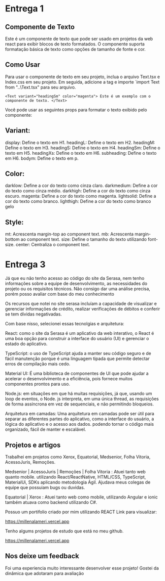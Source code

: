 # Entrega 1

## Componente de Texto

Este é um componente de texto que pode ser usado em projetos da web react para exibir blocos de texto formatados. O componente suporta formatação básica de texto como opções de tamanho de fonte e cor.

## Como Usar

Para usar o componente de texto em seu projeto, inclua o arquivo Text.tsx e Index.css em seu projeto. Em seguida, adicione a tag <Text > e importe `import Text from "..\Text.tsx" para seu arquivo.

`<Text variant="headingSm" color="magenta"> Este é um exemplo com o componente de texto. </Text>`

Você pode usar as seguintes props para formatar o texto exibido pelo componente:

## Variant:

display: Define o texto em H1.
headingL: Define o texto em H2.
headingM: Define o texto em H3.
headingS: Define o texto em H4.
headingSm: Define o texto em H5.
headingXs: Define o texto em H6.
subheading: Define o texto em H6.
bodym: Define o texto em p.

## Color:

darklow: Define a cor do texto como cinza claro.
darkmedium: Define a cor do texto como cinza médio.
darkhigh: Define a cor do texto como cinza escuro.
magenta: Define a cor do texto como magenta.
lightsolid: Define a cor do texto como branco.
lighthigh: Define a cor do texto como branco gelo

## Style:

mt: Acrescenta margin-top ao component text.
mb: Acrescenta margin-bottom ao component text.
size: Define o tamanho do texto utilizando font-size.
center: Centraliza o component text.

# Entrega 3

Já que eu não tenho acesso ao código do site da Serasa, nem tenho informações sobre a equipe de desenvolvimento, as necessidades do projeto ou os requisitos técnicos.
Não consigo dar uma análise precisa, porém posso avaliar com base do meu conhecimento

Os recursos que notei no site serasa incluíam a capacidade de visualizar e gerenciar informações de crédito, realizar verificações de débitos e conferir se tem dívidas negativadas.

Com base nisso, selecionei essas tecnolgias e arquitetura:

React: como o site da Serasa é um aplicativo da web interativo, o React é uma boa opção para construir a interface do usuário (UI) e gerenciar o estado do aplicativo.

TypeScript: o uso de TypeScript ajuda a manter seu código seguro e de fácil manutenção porque é uma linguagem tipada que permite detectar erros de compilação mais cedo.

Material UI: É uma biblioteca de componentes de UI que pode ajudar a acelerar o desenvolvimento e a eficiência, pois fornece muitos componentes prontos para uso.

Node.js: em situações em que há muitas requisições, já que, usando um loop de eventos, o Node. js interpreta, em uma única thread, as requisições de forma assíncrona em vez de sequenciais, e não permitindo bloqueios.

Arquitetura em camadas: Uma arquitetura em camadas pode ser útil para separar as diferentes partes do aplicativo, como a interface do usuário, a lógica do aplicativo e o acesso aos dados. podendo tornar o código mais organizado, fácil de manter e escalável.

## Projetos e artigos

Trabalhei em projetos como Xerox, Equatorial, Medsenior, Folha Vitoria, AcessoJuris, Remoções.

Medsenior | AcessoJuris | Remoções | Folha Vitoria : Atuei tanto web quanto mobile. utilizando React/ReactNative, HTML/CSS, TypeScript, MaterialUi, SDKs aplicando metodologia Ágil.
Ajudava meus colegas de equipe que possuiam bugs ou duvidas.

Equatorial | Xerox : Atuei tanto web como mobile, utilizando Angular e ionic também atuava como backend utilizando C#.

Possuo um portifolio criado por mim utilizando REACT Link para visualizar:

https://millenalameri.vercel.app

Tenho algums projetos de estudo que está no meu github.

https://millenalameri.vercel.app

## Nos deixe um feedback

Foi uma experiencia muito interessante desenvolver esse projeto! Gostei da dinâmica que adotaram para avaliação
